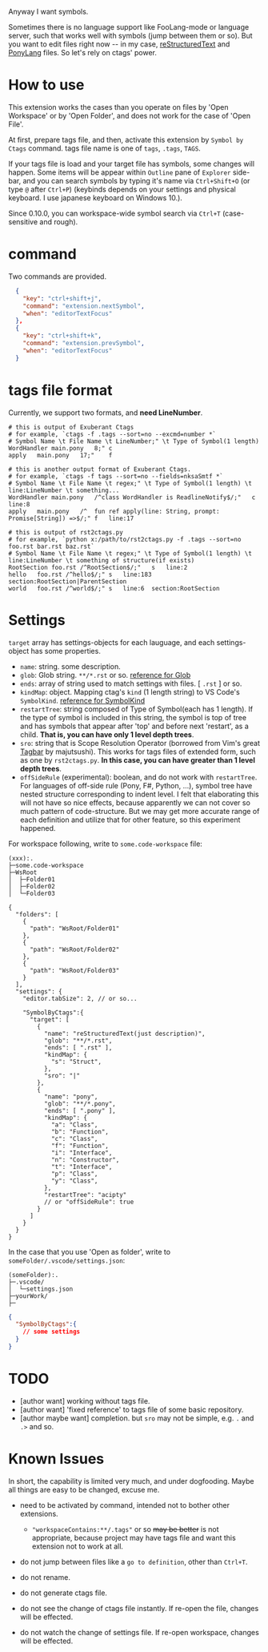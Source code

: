 Anyway I want symbols.

Sometimes there is no language support like FooLang-mode or language server,
such that works well with symbols (jump between them or so).
But you want to edit files right now -- in my case,
[reStructuredText](http://docutils.sourceforge.net/rst.html)
and [PonyLang](https://www.ponylang.io/) files.
So let's rely on ctags' power.


How to use
====================

This extension works the cases than you operate on files by 'Open Workspace' or by 'Open Folder', 
and does not work for the case of 'Open File'.

At first, prepare tags file, and then, activate this extension by `Symbol by Ctags` command.
tags file name is one of `tags`, `.tags`, `TAGS`.

If your tags file is load and your target file has symbols, some changes will happen.
Some items will be appear within `Outline` pane of `Explorer` side-bar,
and you can search symbols by typing it's name
via `Ctrl+Shift+O` (or type `@` after `Ctrl+P`)
(keybinds depends on your settings and physical keyboard. I use japanese keyboard on Windows 10.).

Since 0.10.0, you can workspace-wide symbol search via `Ctrl+T` (case-sensitive and rough).


command
====================

Two commands are provided.

```keybindings.json
  {
    "key": "ctrl+shift+j",
    "command": "extension.nextSymbol",
    "when": "editorTextFocus"
  },
  {
    "key": "ctrl+shift+k",
    "command": "extension.prevSymbol",
    "when": "editorTextFocus"
  }
```


tags file format
====================

Currently, we support two formats, and **need LineNumber**.

```console
# this is output of Exuberant Ctags
# for example, `ctags -f .tags --sort=no --excmd=number *`
# Symbol Name \t File Name \t LineNumber;" \t Type of Symbol(1 length)
WordHandler	main.pony	8;"	c
apply	main.pony	17;"	f
```

```console
# this is another output format of Exuberant Ctags.
# for example, `ctags -f tags --sort=no --fields=nksaSmtf *`
# Symbol Name \t File Name \t regex;" \t Type of Symbol(1 length) \t line:LineNumber \t something...
WordHandler	main.pony	/^class WordHandler is ReadlineNotify$/;"	c	line:8
apply	main.pony	/^  fun ref apply(line: String, prompt: Promise[String]) =>$/;"	f	line:17
```

```console
# this is output of rst2ctags.py
# for example, `python x:/path/to/rst2ctags.py -f .tags --sort=no foo.rst bar.rst baz.rst`
# Symbol Name \t File Name \t regex;" \t Type of Symbol(1 length) \t line:LineNumber \t something of structure(if exists)
RootSection	foo.rst	/^RootSection$/;"	s	line:2
hello	foo.rst	/^hello$/;"	s	line:183	section:RootSection|ParentSection
world	foo.rst	/^world$/;"	s	line:6	section:RootSection
```


Settings
====================

`target` array has settings-objects for each lauguage,
and each settings-object has some properties.

* `name`: string. some description.
* `glob`: Glob string. `**/*.rst` or so.
  [reference for Glob](https://code.visualstudio.com/api/references/vscode-api#GlobPattern)
* `ends`: array of string used to match settings with files. [ `.rst` ] or so.
* `kindMap`: object. Mapping ctag's `kind` (1 length string) to VS Code's `SymbolKind`.
  [reference for SymbolKind](https://code.visualstudio.com/api/references/vscode-api#SymbolKind)
* `restartTree`: string composed of Type of Symbol(each has 1 length).
  If the type of symbol is included in this string, 
  the symbol is top of tree and has symbols that appear after 'top' and before next 'restart', as a child.
  **That is, you can have only 1 level depth trees**.
* `sro`: string that is Scope Resolution Operator (borrowed from Vim's great [Tagbar](https://github.com/majutsushi/tagbar) by majutsushi).
  This works for tags files of extended form, such as one by `rst2ctags.py`.
  **In this case, you can have greater than 1 level depth trees**.
* `offSideRule` (experimental): boolean, and do not work with `restartTree`.
  For languages of off-side rule (Pony, F#, Python, ...),
  symbol tree have nested structure corresponding to indent level.
  I felt that elaborating this will not have so nice effects,
  because apparently we can not cover so much pattern of code-structure.
  But we may get more accurate range of each definition and utilize that for other feature,
  so this experiment happened.

For workspace following, write to `some.code-workspace` file:

```console
(xxx):.
├─some.code-workspace
├─WsRoot
│  ├─Folder01
│  ├─Folder02
│  └─Folder03
```

```some.code-workspace
{
  "folders": [
    {
      "path": "WsRoot/Folder01"
    },
    {
      "path": "WsRoot/Folder02"
    },
    {
      "path": "WsRoot/Folder03"
    }
  ],
  "settings": {
    "editor.tabSize": 2, // or so...

    "SymbolByCtags":{
      "target": [
        {
          "name": "reStructuredText(just description)",
          "glob": "**/*.rst",
          "ends": [ ".rst" ],
          "kindMap": {
            "s": "Struct",
          },
          "sro": "|"
        },
        {
          "name": "pony",
          "glob": "**/*.pony",
          "ends": [ ".pony" ],
          "kindMap": {
            "a": "Class",
            "b": "Function",
            "c": "Class",
            "f": "Function",
            "i": "Interface",
            "n": "Constructor",
            "t": "Interface",
            "p": "Class",
            "y": "Class",
          },
          "restartTree": "acipty"
          // or "offSideRule": true
        }
      ]
    }
  }
}
```

In the case that you use 'Open as folder', write to `someFolder/.vscode/settings.json`:

```console
(someFolder):.
├─.vscode/
│  └─settings.json
├─yourWork/
├─
```

```settings.json
{
  "SymbolByCtags":{
    // some settings
  }
}
```


TODO
====================

* [author want] working without tags file.
* [author want] 'fixed reference' to tags file of some basic repository.
* [author maybe want] completion. but `sro` may not be simple, e.g. `.` and `.>` and so.


Known Issues
====================

In short, the capability is limited very much, and under dogfooding.
Maybe all things are easy to be changed, excuse me.

* need to be activated by command, intended not to bother other extensions.

  * `"workspaceContains:**/.tags"` or so ~~may be better~~ is not appropriate,
    because project may have tags file and want this extension not to work at all.

* do not jump between files like a `go to definition`, other than `Ctrl+T`.
* do not rename.
* do not generate ctags file.
* do not see the change of ctags file instantly. If re-open the file, changes will be effected.
* do not watch the change of settings file. If re-open workspace, changes will be effected.
